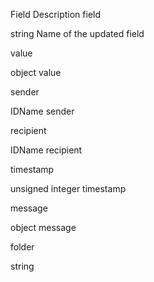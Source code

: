 Field	Description
field

string
Name of the updated field

value

object
value

sender

IDName
sender

recipient

IDName
recipient

timestamp

unsigned integer
timestamp

message

object
message

folder

string
